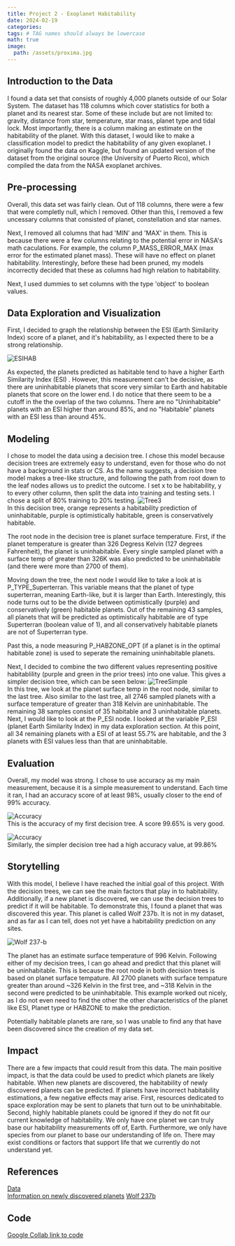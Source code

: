 ```yaml
---
title: Project 2 - Exoplanet Habitability
date: 2024-02-19
categories: 
tags: # TAG names should always be lowercase
math: true
image:
  path: /assets/proxima.jpg
---
```


## Introduction to the Data
I found a data set that consists of roughly 4,000 planets outside of our Solar System. The dataset has 118 columns which cover statistics for both a planet and its nearest star. Some of these include but are not limited to: gravity, distance from star, temperature, star mass, planet type and tidal lock. Most importantly, there is a column making an estimate on the habitability of the planet. With this dataset, I would like to make a classification model to predict the habitability of any given exoplanet. I originally found the data on Kaggle, but found an updated version of the dataset from the original source (the University of Puerto Rico), which compiled the data from the NASA exoplanet archives.

## Pre-processing
Overall, this data set was fairly clean. Out of 118 columns, there were a few that were completly null, which I removed. Other than this, I removed a few uncessary columns that consisted of planet, constellation and star names. 

Next, I removed all columns that had 'MIN' and 'MAX' in them. This is because there were a few columns relating to the potential error in NASA's math caculations. For example, the column P_MASS_ERROR_MAX (max error for the estimated planet mass). These will have no effect on planet habitability. Interestingly, before these had been pruned, my models incorrectly decided that these as columns had high relation to habitability. 

Next, I used dummies to set columns with the type 'object' to boolean values. 
## Data Exploration and Visualization 
First, I decided to graph the relationship between the ESI (Earth Similarity Index) score of a planet, and it's habitability, as I expected there to be a strong relationship.

![ESIHAB](assets/ESIHAB2.png)

As expected, the planets predicted as habitable tend to have a higher Earth Similarity Index (ESI) . However, this measurement can't be decisive, as there are uninhabitable planets that score very similar to Earth and habitable planets that score on the lower end. I do notice that there seem to be a cutoff in the the overlap of the two columns. There are no "Uninhabitable" planets with an ESI higher than around 85%, and no "Habitable" planets with an ESI less than around 45%. 

## Modeling
I chose to model the data using a decision tree. I chose this model because decision trees are extremely easy to understand, even for those who do not have a background in stats or CS. As the name suggests, a decision tree model makes a tree-like structure, and following the path from root down to the leaf nodes allows us to predict the outcome. I set x to be habitability, y to every other column, then split the data into training and testing sets. I chose a split of 80% training to 20% testing. 
![Tree3](assets/df4.png)  
In this decision tree, orange represents a habitability prediction of uninhabitable, purple is optimistically habitable, green is conservatively habitable. 

The root node in the decision tree is planet surface temperature. First, if the planet temperature is greater than 326 Degress Kelvin (127 degrees Fahrenheit), the planet is uninhabitable. Every single sampled planet with a surface temp of greater than 326K was also predicted to be uninhabitable (and there were more than 2700 of them). 

Moving down the tree, the next node I would like to take a look at is P_TYPE_Superterran. This variable means that the planet of type superterran, meaning Earth-like, but it is larger than Earth. Interestingly, this node turns out to be the divide between optimistically (purple) and conservatively (green) habitable planets. Out of the remaining 43 samples, all planets that will be predicted as optimistically habitable are of type Superterran (boolean value of 1), and all conservatively habitable planets are not of Superterran type. 

Past this, a node measuring P_HABZONE_OPT (if a planet is in the optimal habitable zone) is used to seperate the remaining uninhabitable planets.

Next, I decided to combine the two different values representing positive habitablility (purple and green in the prior trees) into one value. This gives a simpler decision tree, which can be seen below:
![TreeSimple](assets/dtsimple.png)  
In this tree, we look at the planet surface temp in the root node, similar to the last tree. Also similar to the last tree, all 2746 sampled planets with a surface temperature of greater than 318 Kelvin are uninhabitable. The remaining 38 samples consist of 35 habitable and 3 uninhabitable planets. Next, I would like to look at the P_ESI node. I looked at the variable P_ESI (planet Earth Similarity Index) in my data exploration section. At this point, all 34 remaining planets with a ESI of at least 55.7% are habitable, and the 3 planets with ESI values less than that are uninhabitable.

## Evaluation
Overall, my model was strong. I chose to use accuracy as my main measurement, because it is a simple measurement to understand. Each time it ran, I had an accuracy score of at least 98%, usually closer to the end of 99% accuracy.

![Accuracy](assets/accuracy.png)  
This is the accuracy of my first decision tree. A score 99.65% is very good.

![Accuracy](assets/accuracysimple.png)  
Similarly, the simpler decision tree had a high accuracy value, at 99.86%

## Storytelling
With this model, I believe I have reached the initial goal of this project. With the decision trees, we can see the main factors that play in to habitability. Additionally, if a new planet is discovered, we can use the decision trees to predict if it will be habitable. To demonstrate this, I found a planet that was discovered this year. This planet is called Wolf 237b. It is not in my dataset, and as far as I can tell, does not yet have a habitability prediction on any sites. 

![Wolf 237-b](assets/wolf.PNG) 

The planet has an estimate surface temperature of 996 Kelvin. Following either of my decision trees, I can go ahead and predict that this planet will be uninhabitable. This is because the root node in both decision trees is based on planet surface tempature. All 2700 planets with surface tempature greater than around ~326  Kelvin in the first tree, and ~318 Kelvin in the second were predicted to be uninhabitable. This example worked out nicely, as I do not even need to find the other the other characteristics of the planet like ESI, Planet type or HABZONE to make the prediction. 

Potentially habitable planets are rare, so I was unable to find any that have been discovered since the creation of my data set.

## Impact
There are a few impacts that could result from this data. The main positive impact, is that the data could be used to predict which planets are likely habitable. When new planets are discovered, the habitability of newly discovered planets can be predicted. If planets  have incorrect habitability estimations, a few negative effects may arise. First, resources dedicated to space exploration may be sent to planets that turn out to be uninhabitable. Second, highly habitable planets could be ignored if they do not fit our current knowledge of habitability. We only have one planet we can truly base our habitability measurements off of, Earth. Furthermore, we only have species from our planet to base our understanding of life on. There may exist conditions or factors that support life that we currently do not understand yet.  

## References
[Data](https://phl.upr.edu/hwc/data)  
[Information on newly discovered planets](https://exoplanet.eu/home/)
[Wolf 237b](https://www.stellarcatalog.com/exoplanet.php?planetID=101446)

## Code
[Google Collab link to code](https://colab.research.google.com/drive/1LNTNz-PfY7e0ysuAIo4RyF1klmu0pbuf?usp=sharing)
